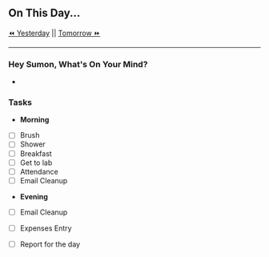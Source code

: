 ## On This Day...

[⏪ Yesterday](<% tp.date.yesterday("YYYY-MM-DD") %>) || [Tomorrow ⏩](<% tp.date.tomorrow("YYYY-MM-DD") %>)

---

### Hey Sumon, What's On Your Mind?

- 

### Tasks

- **Morning**
- [ ] Brush
- [ ] Shower
- [ ] Breakfast
- [ ] Get to lab
- [ ] Attendance
- [ ] Email Cleanup

- **Evening**
- [ ] Email Cleanup
- [ ] Expenses Entry
- [ ] Report for the day



